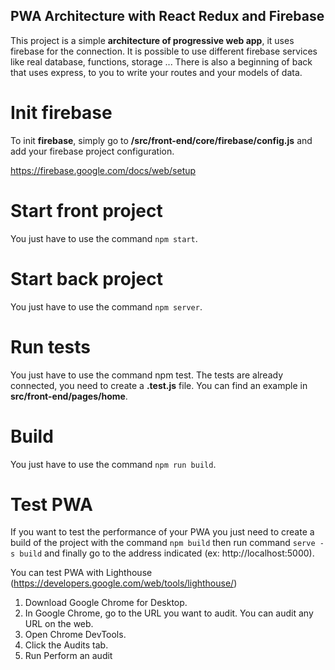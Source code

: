 ## PWA Architecture with React Redux and Firebase

This project is a simple **architecture of progressive web app**, it uses firebase for the connection. It is possible to use different firebase services like real database, functions, storage ...
There is also a beginning of back that uses express, to you to write your routes and your models of data.

# Init firebase

To init **firebase**, simply go to **/src/front-end/core/firebase/config.js** and add your firebase project configuration.

https://firebase.google.com/docs/web/setup

# Start front project

You just have to use the command `npm start`.

# Start back project

You just have to use the command `npm server`.

# Run tests

You just have to use the command npm test. The tests are already connected, you need to create a **.test.js** file.
You can find an example in **src/front-end/pages/home**.

# Build

You just have to use the command `npm run build`.

# Test PWA

If you want to test the performance of your PWA you just need to create a build of the project with the command `npm build` then run command `serve -s build` and finally go to the address indicated (ex: http://localhost:5000).

You can test PWA with Lighthouse (https://developers.google.com/web/tools/lighthouse/)

1) Download Google Chrome for Desktop.
2) In Google Chrome, go to the URL you want to audit. You can audit any URL on the web.
3) Open Chrome DevTools.
4) Click the Audits tab.
5) Run Perform an audit